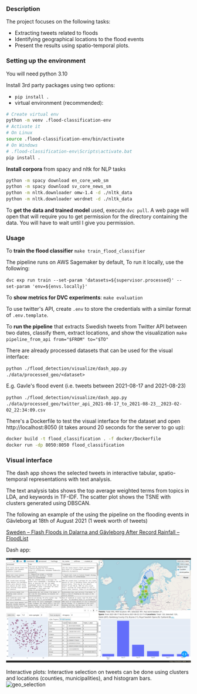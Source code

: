 ### Description

The project focuses on the following tasks:

- Extracting tweets related to floods
- Identifying geographical locations to the flood events
- Present the results using spatio-temporal plots.

### Setting up the environment

You will need python 3.10

Install 3rd party packages using two options:

- `pip install .`
- virtual environment (recommended):

```bash
# Create virtual env
python -m venv .flood-classification-env
# Activate it
# On Linux
source .flood-classification-env/bin/activate
# On Windows
# .flood-classification-env\Scripts\activate.bat
pip install .
```

**Install corpora** from spacy and nltk for NLP tasks

```bash
python -m spacy download en_core_web_sm
python -m spacy download sv_core_news_sm
python -m nltk.downloader omw-1.4 -d ./nltk_data
python -m nltk.downloader wordnet -d ./nltk_data
```

To **get the data and trained model** used, execute `dvc pull`. A web page will open that will require you
to get permission for the directory containing the data. You will have to wait
until I give you permission.

### Usage

To **train the flood classifier** `make train_flood_classifier`

The pipeline runs on AWS Sagemaker by default, To run it locally, use the following:

`dvc exp run train --set-param 'datasets=${supervisor.processed}' --set-param 'env=${envs.locally}'`

To **show metrics for DVC experiments**: `make evaluation`

To use twitter's API, create `.env` to store the credentials with a similar format of `.env.template`.

To **run the pipeline** that extracts Swedish tweets from Twitter API between two dates, classify them, extract locations,
and show the visualization `make pipeline_from_api from="$FROM" to="$TO"`

There are already processed datasets that can be used for the visual interface:

`python ./flood_detection/visualize/dash_app.py ./data/processed_geo/<dataset>`

E.g. Gavle's flood event (i.e. tweets between 2021-08-17 and 2021-08-23)

`python ./flood_detection/visualize/dash_app.py ./data/processed_geo/twitter_api_2021-08-17_to_2021-08-23__2023-02-02_22:34:09.csv`

There's a Dockerfile to test the visual interface for the dataset and open http://localhost:8050
(it takes around 20 seconds for the server to go up):

```bash
docker build -t flood_classification . -f docker/Dockerfile
docker run -dp 8050:8050 flood_classification
```

### Visual interface

The dash app shows the selected tweets in interactive tabular, spatio-temporal representations with text
analysis.

The text analysis tabs shows the top average weighted terms from topics in LDA, and keywords in
TF-IDF. The scatter plot shows the TSNE with clusters generated using DBSCAN.

The following an example of the using the pipeline on the flooding events in Gävleborg at 18th of August 2021 (1
week worth of tweets)

[Sweden – Flash Floods in Dalarna and Gävleborg After Record Rainfall – FloodList](https://floodlist.com/europe/central-sweden-floods-august-2021)

Dash app:

![visualization](./doc/visualization.png)

Interactive plots:
Interactive selection on tweets can be done using clusters and locations (counties, municipalities), and histogram bars.
![geo_selection](./doc/geo_selection.gif)
